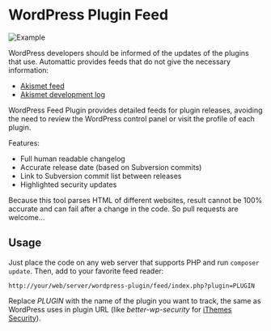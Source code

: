 WordPress Plugin Feed
=====================

![Example](https://raw.githubusercontent.com/vaites/wordpress-plugin-feed/master/example.png)

WordPress developers should be informed of the updates of the plugins that use. Automattic provides feeds that do not give the necessary information:

* [Akismet feed](https://wordpress.org/plugins/rss/topic/akismet)
* [Akismet development log](https://plugins.trac.wordpress.org/log/akismet?limit=100&mode=stop_on_copy&format=rss)

WordPress Feed Plugin provides detailed feeds for plugin releases, avoiding the need to review the WordPress control panel or visit the profile of each plugin.

Features:
* Full human readable changelog 
* Accurate release date (based on Subversion commits)
* Link to Subversion commit list between releases
* Highlighted security updates

Because this tool parses HTML of different websites, result cannot be 100% accurate and can fail after a change in the code. So pull requests are welcome...

Usage
-----

Just place the code on any web server that supports PHP and run `composer update`. Then, add to your favorite feed reader:

    http://your/web/server/wordpress-plugin/feed/index.php?plugin=PLUGIN

Replace *PLUGIN* with the name of the plugin you want to track, the same as WordPress uses in plugin URL (like *better-wp-security* for [iThemes Security](https://wordpress.org/plugins/better-wp-security)).